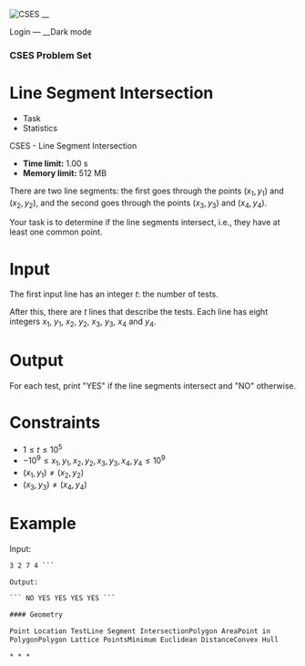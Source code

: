 ![CSES](/logo.png?1) __

Login — __Dark mode

### CSES Problem Set

# Line Segment Intersection

  * Task
  * Statistics

CSES - Line Segment Intersection

  * **Time limit:** 1.00 s
  * **Memory limit:** 512 MB

There are two line segments: the first goes through the points $(x_1,y_1)$ and
$(x_2,y_2)$, and the second goes through the points $(x_3,y_3)$ and
$(x_4,y_4)$.

Your task is to determine if the line segments intersect, i.e., they have at
least one common point.

# Input

The first input line has an integer $t$: the number of tests.

After this, there are $t$ lines that describe the tests. Each line has eight
integers $x_1$, $y_1$, $x_2$, $y_2$, $x_3$, $y_3$, $x_4$ and $y_4$.

# Output

For each test, print "YES" if the line segments intersect and "NO" otherwise.

# Constraints

  * $1 \le t \le 10^5$
  * $-10^9 \le x_1, y_1, x_2, y_2, x_3, y_3, x_4, y_4 \le 10^9$
  * $(x_1,y_1) \neq (x_2,y_2)$
  * $(x_3,y_3) \neq (x_4,y_4)$

# Example

Input:

``` 5 1 1 5 3 1 2 4 3 1 1 5 3 1 1 4 3 1 1 5 3 2 3 4 1 1 1 5 3 2 4 4 1 1 1 5 3
3 2 7 4 ```

Output:

``` NO YES YES YES YES ```

#### Geometry

Point Location TestLine Segment IntersectionPolygon AreaPoint in
PolygonPolygon Lattice PointsMinimum Euclidean DistanceConvex Hull

* * *

